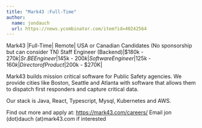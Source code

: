 ```yaml
---
title: "Mark43 :Full-Time"
author:
  name: jondauch
  url: https://news.ycombinator.com/item?id=40242564
---
```

Mark43 |Full-Time| Remote| USA or Canadian Candidates (No sponsorship but can consider TN)
Staff Engineer (Backend)|$180k - $270k|
Sr. BE Engineer|$145k - $200k|
Software Engineer|$125k - $160k|
Director of Product|$200k - $270K|

Mark43 builds mission critical software for Public Safety agencies. We provide cities like Boston, Seattle and Atlanta with software that allows them to dispatch first responders and capture critical data.

Our stack is Java, React, Typescript, Mysql, Kubernetes and AWS.

Find out more and apply at: <a href="https:&#x2F;&#x2F;mark43.com&#x2F;careers&#x2F;" rel="nofollow">https:&#x2F;&#x2F;mark43.com&#x2F;careers&#x2F;</a> Email jon (dot)dauch (at)mark43.com if interested
